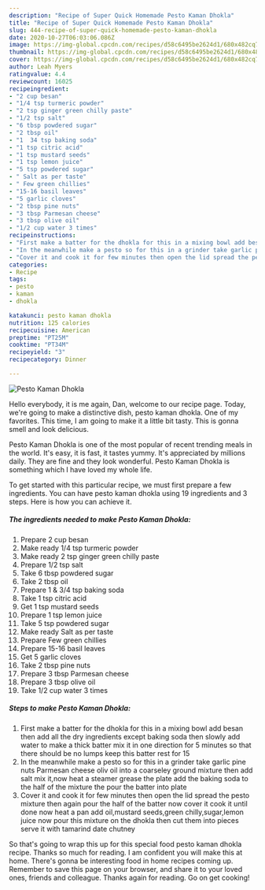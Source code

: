 ```yaml
---
description: "Recipe of Super Quick Homemade Pesto Kaman Dhokla"
title: "Recipe of Super Quick Homemade Pesto Kaman Dhokla"
slug: 444-recipe-of-super-quick-homemade-pesto-kaman-dhokla
date: 2020-10-27T06:03:06.086Z
image: https://img-global.cpcdn.com/recipes/d58c6495be2624d1/680x482cq70/pesto-kaman-dhokla-recipe-main-photo.jpg
thumbnail: https://img-global.cpcdn.com/recipes/d58c6495be2624d1/680x482cq70/pesto-kaman-dhokla-recipe-main-photo.jpg
cover: https://img-global.cpcdn.com/recipes/d58c6495be2624d1/680x482cq70/pesto-kaman-dhokla-recipe-main-photo.jpg
author: Leah Myers
ratingvalue: 4.4
reviewcount: 16025
recipeingredient:
- "2 cup besan"
- "1/4 tsp turmeric powder"
- "2 tsp ginger green chilly paste"
- "1/2 tsp salt"
- "6 tbsp powdered sugar"
- "2 tbsp oil"
- "1  34 tsp baking soda"
- "1 tsp citric acid"
- "1 tsp mustard seeds"
- "1 tsp lemon juice"
- "5 tsp powdered sugar"
- " Salt as per taste"
- " Few green chillies"
- "15-16 basil leaves"
- "5 garlic cloves"
- "2 tbsp pine nuts"
- "3 tbsp Parmesan cheese"
- "3 tbsp olive oil"
- "1/2 cup water 3 times"
recipeinstructions:
- "First make a batter for the dhokla for this in a mixing bowl add besan then add all the dry ingredients except baking soda then slowly add water to make a thick batter mix it in one direction for 5 minutes so that there should be no lumps keep this batter rest for 15"
- "In the meanwhile make a pesto so for this in a grinder take garlic pine nuts Parmesan cheese oliv oil into a coarseley ground mixture then add salt mix it,now heat a steamer grease the plate add the baking soda to the half of the mixture the pour the batter into plate"
- "Cover it and cook it for few minutes then open the lid spread the pesto mixture then again pour the half of the batter now cover it cook it until done now heat a pan add oil,mustard seeds,green chilly,sugar,lemon juice now pour this mixture on the dhokla then cut them into pieces serve it with tamarind date chutney"
categories:
- Recipe
tags:
- pesto
- kaman
- dhokla

katakunci: pesto kaman dhokla 
nutrition: 125 calories
recipecuisine: American
preptime: "PT25M"
cooktime: "PT34M"
recipeyield: "3"
recipecategory: Dinner

---
```



![Pesto Kaman Dhokla](https://img-global.cpcdn.com/recipes/d58c6495be2624d1/680x482cq70/pesto-kaman-dhokla-recipe-main-photo.jpg)

Hello everybody, it is me again, Dan, welcome to our recipe page. Today, we're going to make a distinctive dish, pesto kaman dhokla. One of my favorites. This time, I am going to make it a little bit tasty. This is gonna smell and look delicious.



Pesto Kaman Dhokla is one of the most popular of recent trending meals in the world. It's easy, it is fast, it tastes yummy. It's appreciated by millions daily. They are fine and they look wonderful. Pesto Kaman Dhokla is something which I have loved my whole life.


To get started with this particular recipe, we must first prepare a few ingredients. You can have pesto kaman dhokla using 19 ingredients and 3 steps. Here is how you can achieve it.

<!--inarticleads1-->

##### The ingredients needed to make Pesto Kaman Dhokla:

1. Prepare 2 cup besan
1. Make ready 1/4 tsp turmeric powder
1. Make ready 2 tsp ginger green chilly paste
1. Prepare 1/2 tsp salt
1. Take 6 tbsp powdered sugar
1. Take 2 tbsp oil
1. Prepare 1 &amp; 3/4 tsp baking soda
1. Take 1 tsp citric acid
1. Get 1 tsp mustard seeds
1. Prepare 1 tsp lemon juice
1. Take 5 tsp powdered sugar
1. Make ready  Salt as per taste
1. Prepare  Few green chillies
1. Prepare 15-16 basil leaves
1. Get 5 garlic cloves
1. Take 2 tbsp pine nuts
1. Prepare 3 tbsp Parmesan cheese
1. Prepare 3 tbsp olive oil
1. Take 1/2 cup water 3 times




<!--inarticleads2-->

##### Steps to make Pesto Kaman Dhokla:

1. First make a batter for the dhokla for this in a mixing bowl add besan then add all the dry ingredients except baking soda then slowly add water to make a thick batter mix it in one direction for 5 minutes so that there should be no lumps keep this batter rest for 15
1. In the meanwhile make a pesto so for this in a grinder take garlic pine nuts Parmesan cheese oliv oil into a coarseley ground mixture then add salt mix it,now heat a steamer grease the plate add the baking soda to the half of the mixture the pour the batter into plate
1. Cover it and cook it for few minutes then open the lid spread the pesto mixture then again pour the half of the batter now cover it cook it until done now heat a pan add oil,mustard seeds,green chilly,sugar,lemon juice now pour this mixture on the dhokla then cut them into pieces serve it with tamarind date chutney




So that's going to wrap this up for this special food pesto kaman dhokla recipe. Thanks so much for reading. I am confident you will make this at home. There's gonna be interesting food in home recipes coming up. Remember to save this page on your browser, and share it to your loved ones, friends and colleague. Thanks again for reading. Go on get cooking!
